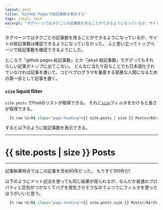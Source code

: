 ```yaml
---
layout: post
title: "GitHub Pagesで総記事数を表示する"
tags: jekyll tech
excerpt: "タグページではタグごとの記事数を見ることができるようになっているが、サイトの総記事数は確認できるようになっていなかった。ふと思い立ってトップページで総記事数を確認できるようにした。"
---
```


タグページではタグごとの記事数を見ることができるようになっているが、サイトの総記事数は確認できるようになっていなかった。
ふと思い立ってトップページで総記事数を確認できるようにした。

ところで「github pages 総記事数」とか「jekyll 総記事数」でググってもそれらしい記事がトップに出てこない。
どんなに当たり前なことでも日本語化されていなければ記事を書いて、コピペプログラマを量産する邪悪な人間になるための第一歩として記事を書く。

### `size` liquid fliter

`site.posts` でPostのリストが取得できる。
それに[`size`](https://shopify.github.io/liquid/filters/size/)フィルタをかけると長さが取得できる。

```html
  {% raw %}<h1 class="page-heading">{{ site.posts | size }} Posts</h1>{% endraw %}
```

すると以下のように総記事数を表示できる。

---

<h1 class="page-heading">{{ site.posts | size }} Posts</h1>

---

記事執筆時点ではこの記事を含め90件だった。
もうすぐ100件だ!

以下のようにドット記法を使っても同じ結果が得られるが、なんだか普通のプロパティと区別がつかなくてバグを発生させそうなのでふつうにフィルタを使ったほうがいいと思う。

```html
  {% raw %}<h1 class="page-heading">{{ site.posts.size }} Posts</h1>{% endraw %}
```